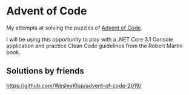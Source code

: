 # Advent of Code

My attempts at solving the puzzles of [Advent of Code](https://adventofcode.com/2019/).

I will be using this opportunity to play with a .NET Core 3.1 Console application and practice Clean Code guidelines from the Robert Martin book.

## Solutions by friends

https://github.com/WesleyKlop/advent-of-code-2019/